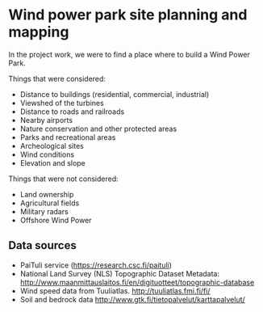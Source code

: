 # Wind power park site planning and mapping

In the project work, we were to find a place where to build a Wind Power Park. 

Things that were considered:

- Distance to buildings (residential, commercial, industrial)
- Viewshed of the turbines
- Distance to roads and railroads
- Nearby airports
- Nature conservation and other protected areas
- Parks and recreational areas
- Archeological sites
- Wind conditions
- Elevation and slope

Things that were  not considered:

- Land ownership
- Agricultural fields 
- Military radars 
- Offshore Wind Power

## Data sources

- PaiTuli service (https://research.csc.fi/paituli)
- National Land Survey (NLS) Topographic Dataset Metadata: http://www.maanmittauslaitos.fi/en/digituotteet/topographic-database 
- Wind speed data from Tuuliatlas. http://tuuliatlas.fmi.fi/fi/
- Soil and bedrock data http://www.gtk.fi/tietopalvelut/karttapalvelut/
